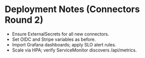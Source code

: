 # Deployment Notes (Connectors Round 2)

- Ensure ExternalSecrets for all new connectors.
- Set OIDC and Stripe variables as before.
- Import Grafana dashboards; apply SLO alert rules.
- Scale via HPA; verify ServiceMonitor discovers /api/metrics.
